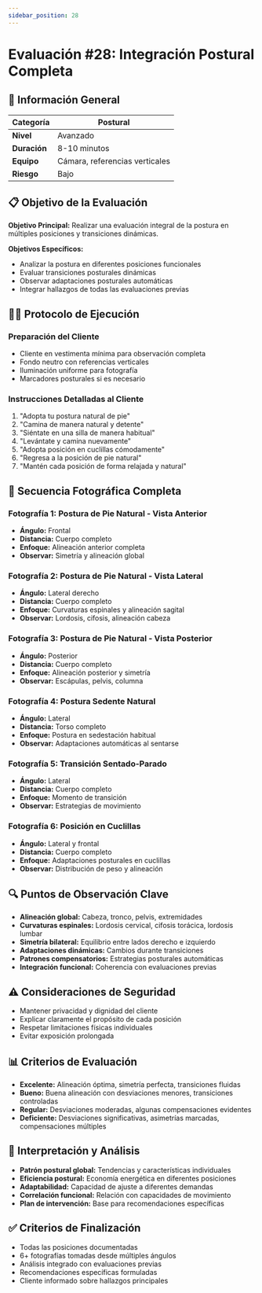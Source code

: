 ```yaml
---
sidebar_position: 28
---
```


# Evaluación #28: Integración Postural Completa

## 🎯 Información General
| **Categoría** | Postural |
|---|---|
| **Nivel** | Avanzado |
| **Duración** | 8-10 minutos |
| **Equipo** | Cámara, referencias verticales |
| **Riesgo** | Bajo |

## 📋 Objetivo de la Evaluación
**Objetivo Principal:** Realizar una evaluación integral de la postura en múltiples posiciones y transiciones dinámicas.

**Objetivos Específicos:**
- Analizar la postura en diferentes posiciones funcionales
- Evaluar transiciones posturales dinámicas
- Observar adaptaciones posturales automáticas
- Integrar hallazgos de todas las evaluaciones previas

## 🏃‍♂️ Protocolo de Ejecución

### **Preparación del Cliente**
- Cliente en vestimenta mínima para observación completa
- Fondo neutro con referencias verticales
- Iluminación uniforme para fotografía
- Marcadores posturales si es necesario

### **Instrucciones Detalladas al Cliente**
1. "Adopta tu postura natural de pie"
2. "Camina de manera natural y detente"
3. "Siéntate en una silla de manera habitual"
4. "Levántate y camina nuevamente"
5. "Adopta posición en cuclillas cómodamente"
6. "Regresa a la posición de pie natural"
7. "Mantén cada posición de forma relajada y natural"

## 📸 Secuencia Fotográfica Completa

### **Fotografía 1: Postura de Pie Natural - Vista Anterior**
- **Ángulo:** Frontal
- **Distancia:** Cuerpo completo
- **Enfoque:** Alineación anterior completa
- **Observar:** Simetría y alineación global

### **Fotografía 2: Postura de Pie Natural - Vista Lateral**
- **Ángulo:** Lateral derecho
- **Distancia:** Cuerpo completo
- **Enfoque:** Curvaturas espinales y alineación sagital
- **Observar:** Lordosis, cifosis, alineación cabeza

### **Fotografía 3: Postura de Pie Natural - Vista Posterior**
- **Ángulo:** Posterior
- **Distancia:** Cuerpo completo
- **Enfoque:** Alineación posterior y simetría
- **Observar:** Escápulas, pelvis, columna

### **Fotografía 4: Postura Sedente Natural**
- **Ángulo:** Lateral
- **Distancia:** Torso completo
- **Enfoque:** Postura en sedestación habitual
- **Observar:** Adaptaciones automáticas al sentarse

### **Fotografía 5: Transición Sentado-Parado**
- **Ángulo:** Lateral
- **Distancia:** Cuerpo completo
- **Enfoque:** Momento de transición
- **Observar:** Estrategias de movimiento

### **Fotografía 6: Posición en Cuclillas**
- **Ángulo:** Lateral y frontal
- **Distancia:** Cuerpo completo
- **Enfoque:** Adaptaciones posturales en cuclillas
- **Observar:** Distribución de peso y alineación

## 🔍 Puntos de Observación Clave
- **Alineación global:** Cabeza, tronco, pelvis, extremidades
- **Curvaturas espinales:** Lordosis cervical, cifosis torácica, lordosis lumbar
- **Simetría bilateral:** Equilibrio entre lados derecho e izquierdo
- **Adaptaciones dinámicas:** Cambios durante transiciones
- **Patrones compensatorios:** Estrategias posturales automáticas
- **Integración funcional:** Coherencia con evaluaciones previas

## ⚠️ Consideraciones de Seguridad
- Mantener privacidad y dignidad del cliente
- Explicar claramente el propósito de cada posición
- Respetar limitaciones físicas individuales
- Evitar exposición prolongada

## 📊 Criterios de Evaluación
- **Excelente:** Alineación óptima, simetría perfecta, transiciones fluidas
- **Bueno:** Buena alineación con desviaciones menores, transiciones controladas
- **Regular:** Desviaciones moderadas, algunas compensaciones evidentes
- **Deficiente:** Desviaciones significativas, asimetrías marcadas, compensaciones múltiples

## 🎯 Interpretación y Análisis
- **Patrón postural global:** Tendencias y características individuales
- **Eficiencia postural:** Economía energética en diferentes posiciones
- **Adaptabilidad:** Capacidad de ajuste a diferentes demandas
- **Correlación funcional:** Relación con capacidades de movimiento
- **Plan de intervención:** Base para recomendaciones específicas

## ✅ Criterios de Finalización
- Todas las posiciones documentadas
- 6+ fotografías tomadas desde múltiples ángulos
- Análisis integrado con evaluaciones previas
- Recomendaciones específicas formuladas
- Cliente informado sobre hallazgos principales
